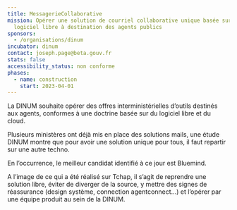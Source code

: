 ```yaml
---
title: MessagerieCollaborative
mission: Opérer une solution de courriel collaborative unique basée sur du
  logiciel libre à destination des agents publics
sponsors:
  - /organisations/dinum
incubator: dinum
contact: joseph.page@beta.gouv.fr
stats: false
accessibility_status: non conforme
phases:
  - name: construction
    start: 2023-04-01
---
```

La DINUM souhaite opérer des offres interministérielles d’outils destinés aux agents, conformes à une doctrine basée sur du logiciel libre et du cloud. 

Plusieurs ministères ont déjà mis en place des solutions mails, une étude DINUM montre que pour avoir une solution unique pour tous, il faut repartir sur une autre techno.

En l’occurrence, le meilleur candidat identifié à ce jour est Bluemind.

A l’image de ce qui a été réalisé sur Tchap, il s’agit de reprendre une solution libre, éviter de diverger de la source, y mettre des signes de réassurance (design système, connection agentconnect...) et l’opérer par une équipe produit au sein de la DINUM.
